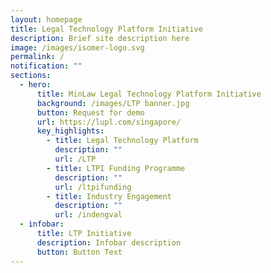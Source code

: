 ```yaml
---
layout: homepage
title: Legal Technology Platform Initiative
description: Brief site description here
image: /images/isomer-logo.svg
permalink: /
notification: ""
sections:
  - hero:
      title: MinLaw Legal Technology Platform Initiative
      background: /images/LTP banner.jpg
      button: Request for demo
      url: https://lupl.com/singapore/
      key_highlights:
        - title: Legal Technology Platform
          description: ""
          url: /LTP
        - title: LTPI Funding Programme
          description: ""
          url: /ltpifunding
        - title: Industry Engagement
          description: ""
          url: /indengval
  - infobar:
      title: LTP Initiative
      description: Infobar description
      button: Button Text
---
```

